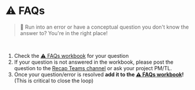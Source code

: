 # ⚠️ FAQs

> 💬 Run into an error or have a conceptual question you don't know the answer to? You're in the right place!
<br>

1. Check
   the [⚠️ FAQs workbook](https://ethreesf.sharepoint.com/:x:/r/sites/Models/_layouts/15/Doc.aspx?sourcedoc=%7BFA43744B-E0D1-435E-81A9-779BCE852A9A%7D&file=Recap%203.0%20FAQs%20-%20LIVE.xlsx&action=default&mobileredirect=true)
   for your question
2. If your question is not answered in the workbook, please post the question to
   the [Recap Teams channel](https://teams.microsoft.com/l/channel/19%3af74a25d526de44718258b0b412530c6f%40thread.skype/Recap?groupId=90cb82ef-4a8a-4379-a1e1-2b6712bfe2d6&tenantId=4ecc8387-acae-4b64-8641-e32056145263)
   or ask your project PM/TL.
3. Once your question/error is resolved **add it to
   the [⚠️ FAQs workbook](https://ethreesf.sharepoint.com/:x:/r/sites/Models/_layouts/15/Doc.aspx?sourcedoc=%7BFA43744B-E0D1-435E-81A9-779BCE852A9A%7D&file=Recap%203.0%20FAQs%20-%20LIVE.xlsx&action=default&mobileredirect=true)!** (This is critical to close the loop)

